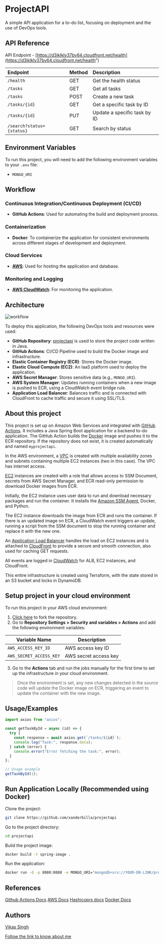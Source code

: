 # ProjectAPI

A simple API application for a to-do list, focusing on deployment and the use of DevOps tools.

## API Reference

API Endpoint - [https://d3iklkly37bv64.cloudfront.net/health](https://d3iklkly37bv64.cloudfront.net/health")

| Endpoint                  | Method | Description                  |
| :------------------------ | :----- | :--------------------------- |
| `/health`                 | GET    | Get the health status        |
| `/tasks`                  | GET    | Get all tasks                |
| `/tasks`                  | POST   | Create a new task            |
| `/tasks/{id}`             | GET    | Get a specific task by ID    |
| `/tasks/{id}`             | PUT    | Update a specific task by ID |
| `/search?status={status}` | GET    | Search by status             |

## Environment Variables

To run this project, you will need to add the following environment variables to your `.env` file:

- `MONGO_URI`

## Workflow

### Continuous Integration/Continuous Deployment (CI/CD)

- **GitHub Actions**: Used for automating the build and deployment process.

### Containerization

- **Docker**: To containerize the application for consistent environments across different stages of development and deployment.

### Cloud Services

- **[AWS](https://aws.amazon.com)**: Used for hosting the application and database.

### Monitoring and Logging

- **[AWS CloudWatch](https://aws.amazon.com/cloudwatch)**: For monitoring the application.

## Architecture

![workflow](https://xanderbilla.s3.ap-south-1.amazonaws.com/projects/project-flow.png)

To deploy this application, the following DevOps tools and resources were used:

- **GitHub Repository**: [projectapi](https://www.github.com/xanderbilla/projectapi) is used to store the project code written in Java.
- **GitHub Actions**: CI/CD Pipeline used to build the Docker image and infrastructure.
- **Elastic Container Registry (ECR)**: Stores the Docker image.
- **Elastic Cloud Compute (EC2)**: An IaaS platform used to deploy the application.
- **AWS Secret Manager**: Stores sensitive data (e.g., `MONGO_URI`).
- **AWS System Manager**: Updates running containers when a new image is pushed to ECR, using a CloudWatch event bridge rule.
- **Application Load Balancer**: Balances traffic and is connected with CloudFront to cache traffic and secure it using SSL/TLS.

## About this project

This project is set up on Amazon Web Services and integrated with [GitHub Actions](https://docker.com). It includes a Java Spring Boot application for a backend to-do application. The GitHub Action builds the [Docker](https://docker.com) image and pushes it to the ECR repository. If the repository does not exist, it is created automatically and named `myprojectapi`.

In the AWS environment, a [VPC](https://aws.amazon.com/vpc/) is created with multiple availability zones and subnets containing multiple EC2 instances (two in this case). The VPC has internet access.

[EC2](https://aws.amazon.com/ec2/) instances are created with a role that allows access to SSM Document, secrets from AWS Secret Manager, and ECR read-only permission to download Docker images from ECR.

Initially, the EC2 instance uses user data to run and download necessary packages and run the container. It installs the [Amazon SSM Agent](https://docs.aws.amazon.com/systems-manager/latest/userguide/agent-install-al2.html), Docker, and Python.

The EC2 instance downloads the image from ECR and runs the container. If there is an updated image on ECR, a CloudWatch event triggers an update, running a script from the SSM document to stop the running container and replace it with the new one.

An [Application Load Balancer](https://aws.amazon.com/elasticloadbalancing/application-load-balancer/) handles the load on EC2 instances and is attached to [CloudFront](https://aws.amazon.com/cloudfront/) to provide a secure and smooth connection, also used for caching GET requests.

All events are logged in [CloudWatch](https://aws.amazon.com/cloudwatch) for ALB, EC2 instances, and CloudFront.

This entire infrastructure is created using Terraform, with the state stored in an S3 bucket and locks in DynamoDB.

## Setup project in your cloud environment

To run this project in your AWS cloud environment:

1. [Click here](https://github.com/xanderbilla/projectapi/fork) to fork the repository.
2. Go to **Repository Settings > Security and variables > Actions** and add the following environment variables:

| Variable Name           | Description                             |
| ----------------------- | --------------------------------------- |
| `AWS_ACCESS_KEY_ID`     | AWS access key ID                       |
| `AWS_SECRET_ACCESS_KEY` | AWS secret access key                   |

3. Go to the **Actions** tab and run the jobs manually for the first time to set up the infrastructure in your cloud environment.

> Once the environment is set, any new changes detected in the source code will update the Docker image on ECR, triggering an event to update the container with the new image.

## Usage/Examples

```javascript
import axios from "axios";

const getTaskById = async (id) => {
  try {
    const response = await axios.get(`/tasks/${id}`);
    console.log("Task:", response.data);
  } catch (error) {
    console.error("Error fetching the task:", error);
  }
};

// Usage example
getTaskById(1);
```

## Run Application Locally (Recommended using Docker)

Clone the project:

```bash
git clone https://github.com/xanderbilla/projectapi
```

Go to the project directory:

```bash
cd projectapi
```

Build the project image:

```bash
docker build -t spring-image .
```

Run the application:

```bash
docker run -d -p 8080:8080 -e MONGO_URI="mongodb+srv://YOUR-DB-LINK/projectapi" --name spring-app spring-image
```

## References

[Github Actions Docs](https://docs.github.com/actions)
[AWS Docs](https://docs.aws.amazon.com/)
[Hashicoprs docs](https://developer.hashicorp.com/terraform/docs)
[Docker Docs](https://docs.docker.com)

## Authors

[Vikas Singh](https://www.github.com/xanderbilla)

[Follow the link to know about me](https://xanderbilla.com)
